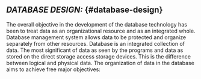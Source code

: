 ## **_DATABASE DESIGN:_** {#database-design}

The overall objective in the development of the database technology has been to treat data as an organizational resource and as an integrated whole. Database management system allows data to be protected and organize separately from other resources. Database is an integrated collection of data. The most significant of data as seen by the programs and data as stored on the direct storage access storage devices. This is the difference between logical and physical data. The organization of data in the database aims to achieve free major objectives: